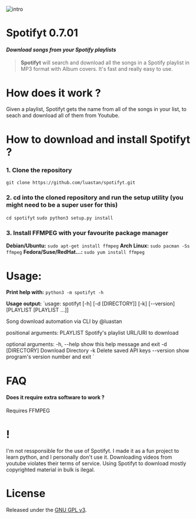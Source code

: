 ![intro](http://i.imgur.com/pb1sEG6.gif)

# Spotifyt 0.7.01
#### *Download songs from your Spotify playlists*

> **Spotifyt** will search and download all the songs in a Spotify playlist in MP3 format with Album covers. It's fast and really easy to use.

# How does it work ?
Given a playlist, Spotifyt gets the name from all of the songs in your list, to seach and download all of them from Youtube. 

# How to download and install Spotifyt ?
### 1. Clone the repository
`git clone https://github.com/luastan/spotifyt.git`
### 2. cd into the cloned repository and run the setup utility (you might need to be a super user for this)
`cd spotifyt`
`sudo python3 setup.py install`
### 3. Install FFMPEG with your favourite package manager
**Debian/Ubuntu:** `sudo apt-get install ffmpeg`
**Arch Linux:** `sudo pacman -Ss ffmpeg`
**Fedora/Suse/RedHat...:** `sudo yum install ffmpeg`

# Usage:
**Print help with:** `python3 -m spotifyt -h`

**Usage output:**
´usage: spotifyt [-h] [-d [DIRECTORY]] [-k] [--version]
                [PLAYLIST [PLAYLIST ...]]

Song download automation via CLI by @luastan

positional arguments:
  PLAYLIST        Spotify's playlist URL/URI to download

optional arguments:
  -h, --help      show this help message and exit
  -d [DIRECTORY]  Download Directory
  -k              Delete saved API keys
  --version       show program's version number and exit
´

# FAQ
#### Does it require extra software to work ?
Requires FFMPEG

# !
I'm not ressponsible for the use of Spotifyt. I made it as a fun project to learn python, and I personally don't use it. Downloading videos from youtube violates their terms of service. Using Spotifyt to download mostly copyrighted material in bulk is ilegal. 

# License

Released under the [GNU GPL v3](LICENSE).
